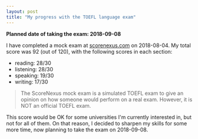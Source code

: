 ```yaml
---
layout: post
title: "My progress with the TOEFL language exam"
---
```


**Planned date of taking the exam: 2018-09-08**

I have completed a mock exam at [scorenexus.com](scorenexus.com) on 2018-08-04.
My total score was 92 (out of 120), with the following scores in each section:

* reading: 28/30
* listening: 28/30
* speaking: 19/30
* writing: 17/30

> The ScoreNexus mock exam is a simulated TOEFL exam to give an opinion on how someone would perform on a real exam. However, it is NOT an official TOEFL exam.

This score would be OK for some universities I'm currently interested in, but not for all of them. On that reason, I decided to sharpen my skills for some more time, now planning to take the exam on 2018-09-08.
